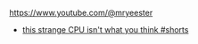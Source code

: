 https://www.youtube.com/@mryeester

- [this strange CPU isn't what you think #shorts](https://www.youtube.com/shorts/wRwVQTA8iI0?feature=share)
